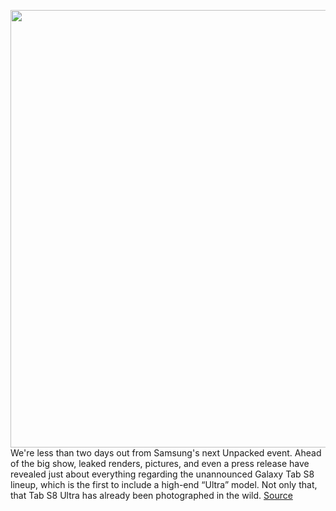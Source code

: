 <img src='https://cdn.vox-cdn.com/thumbor/RntDVLHQ_BxzCpR98J2or8J1itI=/0x0:2000x1333/1200x800/filters:focal(840x507:1160x827)/cdn.vox-cdn.com/uploads/chorus_image/image/70482175/https___bucketeer_e05bbc84_baa3_437e_9518_adb32be77984.s3.amazonaws.com_public_images_a68e834c_b868_4686_8906_3cf0bf9496ac_6421x4280.0.jpeg' width='700px' /><br/>
We're less than two days out from Samsung's next Unpacked event. Ahead of the big show, leaked renders, pictures, and even a press release have revealed just about everything regarding the unannounced Galaxy Tab S8 lineup, which is the first to include a high-end “Ultra” model. Not only that, that Tab S8 Ultra has already been photographed in the wild.
<a href='https://www.theverge.com/2022/2/7/22922631/samsung-galaxy-tab-s8-lineup-leaks-renders-evan-blass-press-release'> Source <a/>